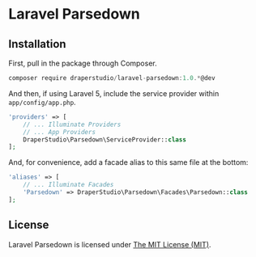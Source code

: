 # Laravel Parsedown

## Installation

First, pull in the package through Composer.

```js
composer require draperstudio/laravel-parsedown:1.0.*@dev
```

And then, if using Laravel 5, include the service provider within `app/config/app.php`.

```php
'providers' => [
    // ... Illuminate Providers
    // ... App Providers
    DraperStudio\Parsedown\ServiceProvider::class
];
```

And, for convenience, add a facade alias to this same file at the bottom:

```php
'aliases' => [
    // ... Illuminate Facades
    'Parsedown' => DraperStudio\Parsedown\Facades\Parsedown::class
];
```

## License

Laravel Parsedown is licensed under [The MIT License (MIT)](LICENSE).
